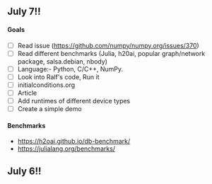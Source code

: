 ## July 7!!

#### Goals

* [ ] Read issue (https://github.com/numpy/numpy.org/issues/370)
* [ ] Read different benchmarks (Julia, h20ai, popular graph/network package, salsa.debian, nbody)
* [ ] Language:- Python, C/C++, NumPy.
* [ ] Look into Ralf's code, Run it
* [ ] initialconditions.org
* [ ] Article
* [ ] Add runtimes of different device types
* [ ] Create a simple demo

#### Benchmarks 

* https://h2oai.github.io/db-benchmark/
* https://julialang.org/benchmarks/


## July 6!!
